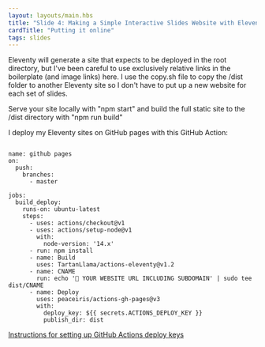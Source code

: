 ```yaml
---
layout: layouts/main.hbs
title: "Slide 4: Making a Simple Interactive Slides Website with Eleventy"
cardTitle: "Putting it online"
tags: slides
---
```


Eleventy will generate a site that expects to be deployed in the root directory, but I've been careful to use exclusively relative links in the boilerplate (and image links) here. I use the copy.sh file to copy the /dist folder to another Eleventy site so I don't have to put up a new website for each set of slides.

Serve your site locally with "npm start" and build the full static site to the /dist directory with "npm run build"

I deploy my Eleventy sites on GitHub pages with this GitHub Action:

<pre><code>
name: github pages
on:
  push:
    branches:
      - master

jobs:
  build_deploy:
    runs-on: ubuntu-latest
    steps:
      - uses: actions/checkout@v1
      - uses: actions/setup-node@v1
        with:
          node-version: '14.x'
      - run: npm install
      - name: Build
        uses: TartanLlama/actions-eleventy@v1.2
      - name: CNAME
        run: echo '🚸 YOUR WEBSITE URL INCLUDING SUBDOMAIN' | sudo tee dist/CNAME
      - name: Deploy
        uses: peaceiris/actions-gh-pages@v3
        with:
          deploy_key: ${{ secrets.ACTIONS_DEPLOY_KEY }}
          publish_dir: dist
</code></pre>

[Instructions for setting up GitHub Actions deploy keys](https://medium.com/@cmichel/how-to-deploy-a-create-react-app-with-github-actions-5e01f7a7b6b)